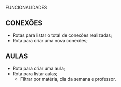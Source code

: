 FUNCIONALIDADES

## CONEXÕES
- Rotas para listar o total de conexões realizadas;
- Rota para criar uma nova conexões;

## AULAS
- Rota para criar uma aula;
- Rota para listar aulas;
  - Filtrar por matéria, dia da semana e professor.

